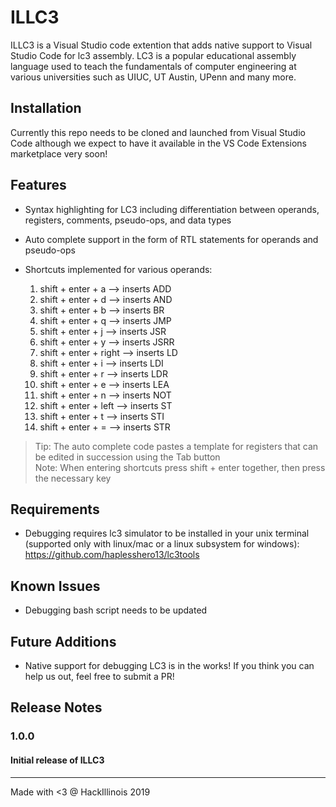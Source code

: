 # ILLC3 

ILLC3 is a Visual Studio code extention that adds native support to Visual Studio Code for lc3 assembly. 
LC3 is a popular educational assembly language used to teach the fundamentals of computer engineering at various universities such as UIUC, UT Austin, UPenn and many more.

## Installation

Currently this repo needs to be cloned and launched from Visual Studio Code although we expect to have it available in the VS Code Extensions marketplace very soon!

## Features

* Syntax highlighting for LC3 including differentiation between operands, registers, comments, pseudo-ops, and data types

* Auto complete support in the form of RTL statements for operands and pseudo-ops  

* Shortcuts implemented for various operands:
    1. shift + enter + a     --> inserts ADD
    2. shift + enter + d     --> inserts AND
    3. shift + enter + b     --> inserts BR
    4. shift + enter + q     --> inserts JMP
    5. shift + enter + j     --> inserts JSR
    6. shift + enter + y     --> inserts JSRR
    7. shift + enter + right --> inserts LD
    8. shift + enter + i     --> inserts LDI 
    9. shift + enter + r     --> inserts LDR
   10. shift + enter + e     --> inserts LEA
   11. shift + enter + n     --> inserts NOT
   12. shift + enter + left  --> inserts ST
   13. shift + enter + t     --> inserts STI
   14. shift + enter + =     --> inserts STR
> Tip: The auto complete code pastes a template for registers that can be edited in succession using the Tab button <br>
> Note: When entering shortcuts press shift + enter together, then press the necessary key
## Requirements

* Debugging requires lc3 simulator to be installed in your unix terminal (supported only with linux/mac or a linux subsystem for windows): https://github.com/haplesshero13/lc3tools

## Known Issues

* Debugging bash script needs to be updated

## Future Additions
* Native support for debugging LC3 is in the works! If you think you can help us out, feel free to submit a PR!

## Release Notes

### 1.0.0

#### Initial release of ILLC3

-----------------------------------------------------------------------------------------------------------

Made with <3 @ HackIllinois 2019

